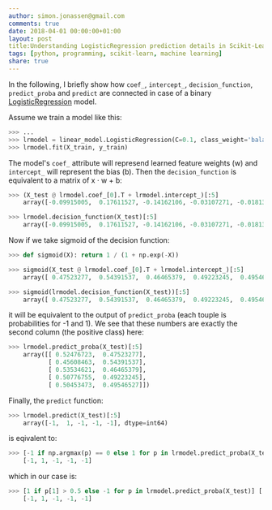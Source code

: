 ```yaml
---
author: simon.jonassen@gmail.com
comments: true
date: 2018-04-01 00:00:00+01:00
layout: post
title:Understanding LogisticRegression prediction details in Scikit-Learn
tags: [python, programming, scikit-learn, machine learning]
share: true
---
```


In the following, I briefly show how `coef_`, `intercept_`, `decision_function`, `predict_proba` and `predict` are connected in case of a binary [LogisticRegression](http://scikit-learn.org/stable/modules/generated/sklearn.linear_model.LogisticRegression.html) model.

Assume we train a model like this:

```python
>>> ...
>>> lrmodel = linear_model.LogisticRegression(C=0.1, class_weight='balanced')
>>> lrmodel.fit(X_train, y_train)
```

The model's `coef_` attribute will represend learned feature weights (w) and `intercept_` will represent the bias (b). Then the `decision_function` is equivalent to a matrix of x · w + b:

```python
>>> (X_test @ lrmodel.coef_[0].T + lrmodel.intercept_)[:5]
    array([-0.09915005,  0.17611527, -0.14162106, -0.03107271, -0.01813942])

>>> lrmodel.decision_function(X_test)[:5]
    array([-0.09915005,  0.17611527, -0.14162106, -0.03107271, -0.01813942])
```

Now if we take sigmoid of the decision function:

```python
>>> def sigmoid(X): return 1 / (1 + np.exp(-X))

>>> sigmoid(X_test @ lrmodel.coef_[0].T + lrmodel.intercept_)[:5]
    array([ 0.47523277,  0.54391537,  0.46465379,  0.49223245,  0.49546527])

>>> sigmoid(lrmodel.decision_function(X_test))[:5]
    array([ 0.47523277,  0.54391537,  0.46465379,  0.49223245,  0.49546527])
```

it will be equivalent to the output of `predict_proba` (each touple is probabilities for -1 and 1). We see that these numbers are exactly the second column (the positive class) here:

```python
>>> lrmodel.predict_proba(X_test)[:5]
    array([[ 0.52476723,  0.47523277],
           [ 0.45608463,  0.54391537],
           [ 0.53534621,  0.46465379],
           [ 0.50776755,  0.49223245],
           [ 0.50453473,  0.49546527]])
```

Finally, the `predict` function:
```python
>>> lrmodel.predict(X_test)[:5]
    array([-1,  1, -1, -1, -1], dtype=int64)
```

is eqivalent to:
```python
>>> [-1 if np.argmax(p) == 0 else 1 for p in lrmodel.predict_proba(X_test)] [:5]
    [-1, 1, -1, -1, -1]
```

which in our case is:
```python
>>> [1 if p[1] > 0.5 else -1 for p in lrmodel.predict_proba(X_test)] [:5]
    [-1, 1, -1, -1, -1]
```
